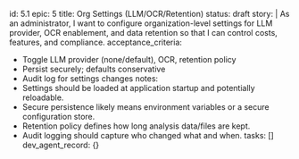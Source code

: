 id: 5.1
epic: 5
title: Org Settings (LLM/OCR/Retention)
status: draft
story: |
  As an administrator, I want to configure organization-level settings for LLM provider, OCR enablement, and data retention so that I can control costs, features, and compliance.
acceptance_criteria:
  - Toggle LLM provider (none/default), OCR, retention policy
  - Persist securely; defaults conservative
  - Audit log for settings changes
notes:
  - Settings should be loaded at application startup and potentially reloadable.
  - Secure persistence likely means environment variables or a secure configuration store.
  - Retention policy defines how long analysis data/files are kept.
  - Audit logging should capture who changed what and when.
tasks: []
dev_agent_record: {}